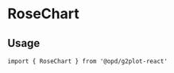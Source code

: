 # RoseChart

## Usage

```tsx | pure
import { RoseChart } from '@opd/g2plot-react'
```

<API src="../../src/plots/rose/index.tsx" />
